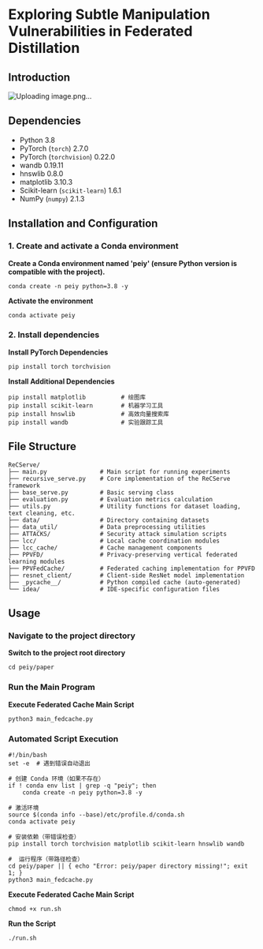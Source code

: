 # Exploring Subtle Manipulation Vulnerabilities in Federated Distillation
## Introduction
![Uploading image.png…]()

## Dependencies
* Python 3.8  
* PyTorch (`torch`)  2.7.0  
* PyTorch (`torchvision`) 0.22.0
* wandb 0.19.11
* hnswlib 0.8.0
* matplotlib 3.10.3
* Scikit-learn (`scikit-learn`)  1.6.1
* NumPy (`numpy`)  2.1.3

## Installation and Configuration
### 1. Create and activate a Conda environment
**Create a Conda environment named 'peiy' (ensure Python version is compatible with the project).**

```
conda create -n peiy python=3.8 -y
```
**Activate the environment**
```
conda activate peiy
```

### 2. Install dependencies
 **Install PyTorch Dependencies**
```
pip install torch torchvision
```
**Install Additional Dependencies**
```
pip install matplotlib          # 绘图库 
pip install scikit-learn        # 机器学习工具
pip install hnswlib             # 高效向量搜索库
pip install wandb               # 实验跟踪工具
```
## File Structure
```
ReCServe/
├── main.py               # Main script for running experiments
├── recursive_serve.py    # Core implementation of the ReCServe framework
├── base_serve.py         # Basic serving class
├── evaluation.py         # Evaluation metrics calculation
├── utils.py              # Utility functions for dataset loading, text cleaning, etc.
├── data/                 # Directory containing datasets
├── data_util/            # Data preprocessing utilities
├── ATTACKS/              # Security attack simulation scripts
├── lcc/                  # Local cache coordination modules
├── lcc_cache/            # Cache management components
├── PPVFD/                # Privacy-preserving vertical federated learning modules
├── PPVFedCache/          # Federated caching implementation for PPVFD
├── resnet_client/        # Client-side ResNet model implementation
├── _pycache__/           # Python compiled cache (auto-generated)
└── idea/                 # IDE-specific configuration files
```

## Usage
### Navigate to the project directory
**Switch to the project root directory**
```
cd peiy/paper
```
###  Run the Main Program
**Execute Federated Cache Main Script**
```
python3 main_fedcache.py
```
###  Automated Script Execution
```
#!/bin/bash  
set -e  # 遇到错误自动退出  
  
# 创建 Conda 环境（如果不存在）  
if ! conda env list | grep -q "peiy"; then  
    conda create -n peiy python=3.8 -y   
    
# 激活环境  
source $(conda info --base)/etc/profile.d/conda.sh  
conda activate peiy  
  
# 安装依赖（带错误检查）  
pip install torch torchvision matplotlib scikit-learn hnswlib wandb  
  
#  运行程序（带路径检查）  
cd peiy/paper || { echo "Error: peiy/paper directory missing!"; exit 1; }  
python3 main_fedcache.py
```
**Execute Federated Cache Main Script**

```
chmod +x run.sh  
```
**Run the Script**

``` 
./run.sh
```

